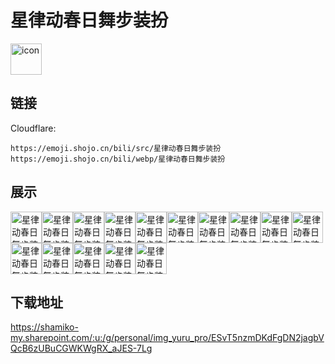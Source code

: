 # 星律动春日舞步装扮
<img src="https://emoji.shojo.cn/bili/src/星律动春日舞步装扮/icon.png" width="50" height="50" alt="icon">

## 链接
Cloudflare:
```
https://emoji.shojo.cn/bili/src/星律动春日舞步装扮
https://emoji.shojo.cn/bili/webp/星律动春日舞步装扮
```
## 展示
<img src="https://emoji.shojo.cn/bili/src/星律动春日舞步装扮/星律动春日舞步装扮-饮茶先.png" width="50" height="50" alt="星律动春日舞步装扮-饮茶先"><img src="https://emoji.shojo.cn/bili/src/星律动春日舞步装扮/星律动春日舞步装扮-血压升高.png" width="50" height="50" alt="星律动春日舞步装扮-血压升高"><img src="https://emoji.shojo.cn/bili/src/星律动春日舞步装扮/星律动春日舞步装扮-哈哈哈.png" width="50" height="50" alt="星律动春日舞步装扮-哈哈哈"><img src="https://emoji.shojo.cn/bili/src/星律动春日舞步装扮/星律动春日舞步装扮-谨慎言行.png" width="50" height="50" alt="星律动春日舞步装扮-谨慎言行"><img src="https://emoji.shojo.cn/bili/src/星律动春日舞步装扮/星律动春日舞步装扮-是家人们.png" width="50" height="50" alt="星律动春日舞步装扮-是家人们"><img src="https://emoji.shojo.cn/bili/src/星律动春日舞步装扮/星律动春日舞步装扮-可行.png" width="50" height="50" alt="星律动春日舞步装扮-可行"><img src="https://emoji.shojo.cn/bili/src/星律动春日舞步装扮/星律动春日舞步装扮-星星眼.png" width="50" height="50" alt="星律动春日舞步装扮-星星眼"><img src="https://emoji.shojo.cn/bili/src/星律动春日舞步装扮/星律动春日舞步装扮-震惊.png" width="50" height="50" alt="星律动春日舞步装扮-震惊"><img src="https://emoji.shojo.cn/bili/src/星律动春日舞步装扮/星律动春日舞步装扮-送你花花.png" width="50" height="50" alt="星律动春日舞步装扮-送你花花"><img src="https://emoji.shojo.cn/bili/src/星律动春日舞步装扮/星律动春日舞步装扮-该我表演了.png" width="50" height="50" alt="星律动春日舞步装扮-该我表演了"><img src="https://emoji.shojo.cn/bili/src/星律动春日舞步装扮/星律动春日舞步装扮-舞起来.png" width="50" height="50" alt="星律动春日舞步装扮-舞起来"><img src="https://emoji.shojo.cn/bili/src/星律动春日舞步装扮/星律动春日舞步装扮-比心.png" width="50" height="50" alt="星律动春日舞步装扮-比心"><img src="https://emoji.shojo.cn/bili/src/星律动春日舞步装扮/星律动春日舞步装扮-莫急.png" width="50" height="50" alt="星律动春日舞步装扮-莫急"><img src="https://emoji.shojo.cn/bili/src/星律动春日舞步装扮/星律动春日舞步装扮-快逃.png" width="50" height="50" alt="星律动春日舞步装扮-快逃"><img src="https://emoji.shojo.cn/bili/src/星律动春日舞步装扮/星律动春日舞步装扮-嗨起来.png" width="50" height="50" alt="星律动春日舞步装扮-嗨起来">

## 下载地址

https://shamiko-my.sharepoint.com/:u:/g/personal/img_yuru_pro/ESvT5nzmDKdFgDN2jagbVQcB6zUBuCGWKWgRX_aJES-7Lg